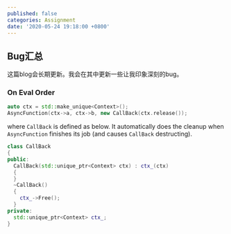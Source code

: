 ```yaml
---
published: false
categories: Assignment
date: '2020-05-24 19:18:00 +0800'
---
```

## Bug汇总

这篇blog会长期更新。我会在其中更新一些让我印象深刻的bug。

### On Eval Order

``` c++
auto ctx = std::make_unique<Context>();
AsyncFunction(ctx->a, ctx->b, new CallBack(ctx.release());
```

where `CallBack` is defined as below. It automatically does the cleanup when `AsyncFunction` finishes its job (and causes `CallBack` destructing).

``` c++
class CallBack
{
public:
  CallBack(std::unique_ptr<Context> ctx) : ctx_(ctx)
  {
  }
  ~CallBack()
  {
    ctx_->Free();
  }
private:
  std::unique_ptr<Context> ctx_;
}
```